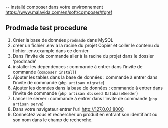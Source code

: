 -- installé composer dans votre environnement https://www.malavida.com/en/soft/composer/#gref

## Prodmade test procedure

1. Créer la base de données `prodmade` dans MySQL
2. creer un fichier .env a la racine du projet Copier et coller le contenu du fichier .env.example dans ce dernier
3. Dans l’invite de commande aller à la racine du projet dans le dossier ‘prodmade’
4. installer les dependences : commande à entrer dans l’invite de commande (`composer install`)
5. Ajouter les tables dans la base de données : commande à entrer dans l’invite de commande (`php artisan migrate`)
6. Ajouter les données dans la base de données : commande à entrer dans l’invite de commande (`php artisan db:seed DatabaseSeeder`)
7. Lancer le server : commande à entrer dans l’invite de commande (`php artisan serve`)
8. Dans votre navigateur entrer l’url http://127.0.0.1:8000
9. Connectez vous et rechercher un produit en entrant son identifiant ou son nom dans le champ de recherche.
